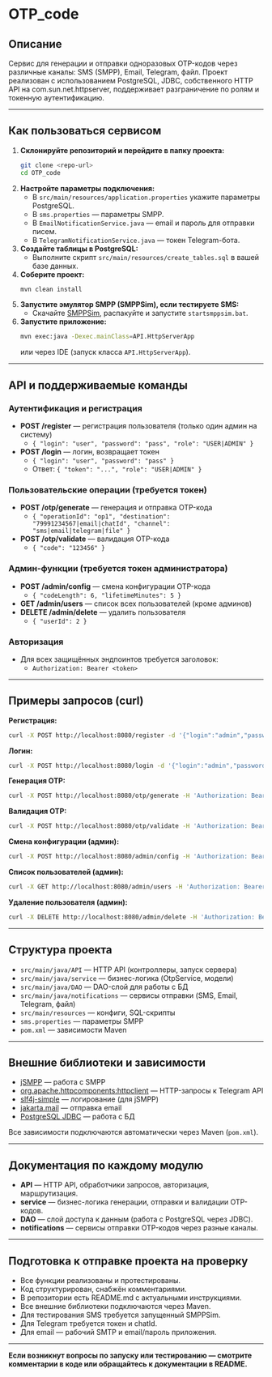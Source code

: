 # OTP_code

## Описание

Сервис для генерации и отправки одноразовых OTP-кодов через различные каналы: SMS (SMPP), Email, Telegram, файл. Проект реализован с использованием PostgreSQL, JDBC, собственного HTTP API на com.sun.net.httpserver, поддерживает разграничение по ролям и токенную аутентификацию.

---

## Как пользоваться сервисом

1. **Склонируйте репозиторий и перейдите в папку проекта:**
   ```sh
   git clone <repo-url>
   cd OTP_code
   ```
2. **Настройте параметры подключения:**
   - В `src/main/resources/application.properties` укажите параметры PostgreSQL.
   - В `sms.properties` — параметры SMPP.
   - В `EmailNotificationService.java` — email и пароль для отправки писем.
   - В `TelegramNotificationService.java` — токен Telegram-бота.
3. **Создайте таблицы в PostgreSQL:**
   - Выполните скрипт `src/main/resources/create_tables.sql` в вашей базе данных.
4. **Соберите проект:**
   ```sh
   mvn clean install
   ```
5. **Запустите эмулятор SMPP (SMPPSim), если тестируете SMS:**
   - Скачайте [SMPPSim](https://github.com/delhee/SMPPSim/releases/tag/3.0.0), распакуйте и запустите `startsmppsim.bat`.
6. **Запустите приложение:**
   ```sh
   mvn exec:java -Dexec.mainClass=API.HttpServerApp
   ```
   или через IDE (запуск класса `API.HttpServerApp`).

---

## API и поддерживаемые команды

### Аутентификация и регистрация
- **POST /register** — регистрация пользователя (только один админ на систему)
  - `{ "login": "user", "password": "pass", "role": "USER|ADMIN" }`
- **POST /login** — логин, возвращает токен
  - `{ "login": "user", "password": "pass" }`
  - Ответ: `{ "token": "...", "role": "USER|ADMIN" }`

### Пользовательские операции (требуется токен)
- **POST /otp/generate** — генерация и отправка OTP-кода
  - `{ "operationId": "op1", "destination": "79991234567|email|chatId", "channel": "sms|email|telegram|file" }`
- **POST /otp/validate** — валидация OTP-кода
  - `{ "code": "123456" }`

### Админ-функции (требуется токен администратора)
- **POST /admin/config** — смена конфигурации OTP-кода
  - `{ "codeLength": 6, "lifetimeMinutes": 5 }`
- **GET /admin/users** — список всех пользователей (кроме админов)
- **DELETE /admin/delete** — удалить пользователя
  - `{ "userId": 2 }`

### Авторизация
- Для всех защищённых эндпоинтов требуется заголовок:
  - `Authorization: Bearer <token>`

---

## Примеры запросов (curl)

**Регистрация:**
```sh
curl -X POST http://localhost:8080/register -d '{"login":"admin","password":"1234","role":"ADMIN"}'
```
**Логин:**
```sh
curl -X POST http://localhost:8080/login -d '{"login":"admin","password":"1234"}'
```
**Генерация OTP:**
```sh
curl -X POST http://localhost:8080/otp/generate -H 'Authorization: Bearer <token>' -d '{"operationId":"op1","destination":"79991234567","channel":"sms"}'
```
**Валидация OTP:**
```sh
curl -X POST http://localhost:8080/otp/validate -H 'Authorization: Bearer <token>' -d '{"code":"123456"}'
```
**Смена конфигурации (админ):**
```sh
curl -X POST http://localhost:8080/admin/config -H 'Authorization: Bearer <token>' -d '{"codeLength":6,"lifetimeMinutes":5}'
```
**Список пользователей (админ):**
```sh
curl -X GET http://localhost:8080/admin/users -H 'Authorization: Bearer <token>'
```
**Удаление пользователя (админ):**
```sh
curl -X DELETE http://localhost:8080/admin/delete -H 'Authorization: Bearer <token>' -d '{"userId":2}'
```

---

## Структура проекта

- `src/main/java/API` — HTTP API (контроллеры, запуск сервера)
- `src/main/java/service` — бизнес-логика (OtpService, модели)
- `src/main/java/DAO` — DAO-слой для работы с БД
- `src/main/java/notifications` — сервисы отправки (SMS, Email, Telegram, файл)
- `src/main/resources` — конфиги, SQL-скрипты
- `sms.properties` — параметры SMPP
- `pom.xml` — зависимости Maven

---

## Внешние библиотеки и зависимости

- [jSMPP](https://jsmpp.org/) — работа с SMPP
- [org.apache.httpcomponents:httpclient](https://hc.apache.org/httpcomponents-client-4.5.x/) — HTTP-запросы к Telegram API
- [slf4j-simple](https://www.slf4j.org/) — логирование (для jSMPP)
- [jakarta.mail](https://eclipse-ee4j.github.io/mail/) — отправка email
- [PostgreSQL JDBC](https://jdbc.postgresql.org/) — работа с БД

Все зависимости подключаются автоматически через Maven (`pom.xml`).

---

## Документация по каждому модулю

- **API** — HTTP API, обработчики запросов, авторизация, маршрутизация.
- **service** — бизнес-логика генерации, отправки и валидации OTP-кодов.
- **DAO** — слой доступа к данным (работа с PostgreSQL через JDBC).
- **notifications** — сервисы отправки OTP-кодов через разные каналы.

---

## Подготовка к отправке проекта на проверку

- Все функции реализованы и протестированы.
- Код структурирован, снабжён комментариями.
- В репозитории есть README.md с актуальными инструкциями.
- Все внешние библиотеки подключаются через Maven.
- Для тестирования SMS требуется запущенный SMPPSim.
- Для Telegram требуется токен и chatId.
- Для email — рабочий SMTP и email/пароль приложения.

---

**Если возникнут вопросы по запуску или тестированию — смотрите комментарии в коде или обращайтесь к документации в README.**
